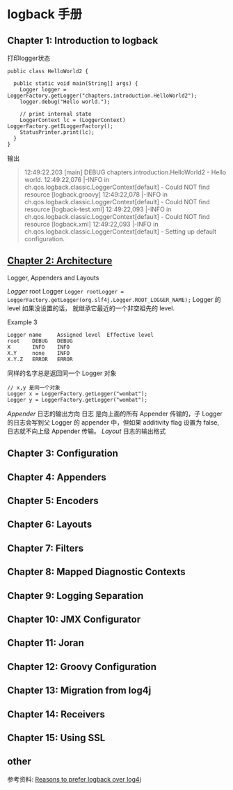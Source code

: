 # logback 手册
##    Chapter 1: Introduction to logback
打印logger状态

	public class HelloWorld2 {

	  public static void main(String[] args) {
	    Logger logger = LoggerFactory.getLogger("chapters.introduction.HelloWorld2");
	    logger.debug("Hello world.");

	    // print internal state
	    LoggerContext lc = (LoggerContext) LoggerFactory.getILoggerFactory();
	    StatusPrinter.print(lc);
	  }
	}
输出 

>12:49:22.203 [main] DEBUG chapters.introduction.HelloWorld2 - Hello world.
12:49:22,076 |-INFO in ch.qos.logback.classic.LoggerContext[default] - Could NOT find resource [logback.groovy]
12:49:22,078 |-INFO in ch.qos.logback.classic.LoggerContext[default] - Could NOT find resource [logback-test.xml]
12:49:22,093 |-INFO in ch.qos.logback.classic.LoggerContext[default] - Could NOT find resource [logback.xml]
12:49:22,093 |-INFO in ch.qos.logback.classic.LoggerContext[default] - Setting up default configuration.

##    [Chapter 2: Architecture][2]
Logger, Appenders and Layouts

*Logger*
root Logger  `Logger rootLogger = LoggerFactory.getLogger(org.slf4j.Logger.ROOT_LOGGER_NAME);`
Logger 的 level 如果没设置的话， 就继承它最近的一个非空祖先的 level.

Example 3

	Logger name 	Assigned level 	Effective level
	root 	DEBUG 	DEBUG
	X 	    INFO 	INFO
	X.Y 	none 	INFO
	X.Y.Z 	ERROR 	ERROR
同样的名字总是返回同一个 Logger 对象

	// x,y 是同一个对象
	Logger x = LoggerFactory.getLogger("wombat"); 
	Logger y = LoggerFactory.getLogger("wombat");

*Appender* 
日志的输出方向
日志 是向上面的所有 Appender 传输的，子 Logger 的日志会写到父 Logger 的 appender 中，但如果 additivity flag 设置为 false, 日志就不向上级 Appender 传输。
*Layout*
日志的输出格式
##    Chapter 3: Configuration

##    Chapter 4: Appenders

##    Chapter 5: Encoders

##    Chapter 6: Layouts

##    Chapter 7: Filters

##    Chapter 8: Mapped Diagnostic Contexts

##    Chapter 9: Logging Separation

##    Chapter 10: JMX Configurator

##    Chapter 11: Joran

##    Chapter 12: Groovy Configuration

##    Chapter 13: Migration from log4j

##    Chapter 14: Receivers

##    Chapter 15: Using SSL

## other

参考资料:
[Reasons to prefer logback over log4j][1]

[1]: http://logback.qos.ch/reasonsToSwitch.html
[2]: http://logback.qos.ch/manual/architecture.html
